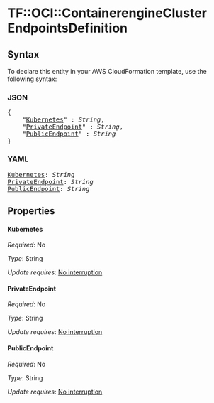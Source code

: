 # TF::OCI::ContainerengineCluster EndpointsDefinition

## Syntax

To declare this entity in your AWS CloudFormation template, use the following syntax:

### JSON

<pre>
{
    "<a href="#kubernetes" title="Kubernetes">Kubernetes</a>" : <i>String</i>,
    "<a href="#privateendpoint" title="PrivateEndpoint">PrivateEndpoint</a>" : <i>String</i>,
    "<a href="#publicendpoint" title="PublicEndpoint">PublicEndpoint</a>" : <i>String</i>
}
</pre>

### YAML

<pre>
<a href="#kubernetes" title="Kubernetes">Kubernetes</a>: <i>String</i>
<a href="#privateendpoint" title="PrivateEndpoint">PrivateEndpoint</a>: <i>String</i>
<a href="#publicendpoint" title="PublicEndpoint">PublicEndpoint</a>: <i>String</i>
</pre>

## Properties

#### Kubernetes

_Required_: No

_Type_: String

_Update requires_: [No interruption](https://docs.aws.amazon.com/AWSCloudFormation/latest/UserGuide/using-cfn-updating-stacks-update-behaviors.html#update-no-interrupt)

#### PrivateEndpoint

_Required_: No

_Type_: String

_Update requires_: [No interruption](https://docs.aws.amazon.com/AWSCloudFormation/latest/UserGuide/using-cfn-updating-stacks-update-behaviors.html#update-no-interrupt)

#### PublicEndpoint

_Required_: No

_Type_: String

_Update requires_: [No interruption](https://docs.aws.amazon.com/AWSCloudFormation/latest/UserGuide/using-cfn-updating-stacks-update-behaviors.html#update-no-interrupt)


